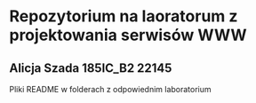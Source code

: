 # Repozytorium na laoratorum z projektowania serwisów WWW
## Alicja Szada 185IC_B2 22145
Pliki README w folderach z odpowiednim laboratorium 
